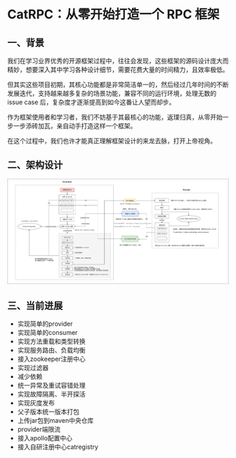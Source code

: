 # CatRPC：从零开始打造一个 RPC 框架

## 一、背景
我们在学习业界优秀的开源框架过程中，往往会发现，这些框架的源码设计庞大而精妙，想要深入其中学习各种设计细节，需要花费大量的时间精力，且效率极低。

但其实这些项目初期，其核心功能都是非常简洁单一的，然后经过几年时间的不断发展迭代，支持越来越多复杂的场景功能，兼容不同的运行环境，处理无数的 issue case 后，复杂度才逐渐提高到如今这番让人望而却步。

作为框架使用者和学习者，我们不妨基于其最核心的功能，返璞归真，从零开始一步一步添砖加瓦，亲自动手打造这样一个框架。

在这个过程中，我们也许才能真正理解框架设计的来龙去脉，打开上帝视角。

## 二、架构设计
![技术架构](img/catrpc.png)

## 三、当前进展
* 实现简单的provider
* 实现简单的consumer
* 实现方法重载和类型转换
* 实现服务路由、负载均衡
* 接入zookeeper注册中心
* 实现过滤器
* 减少依赖
* 统一异常及重试容错处理
* 实现故障隔离、半开探活
* 实现灰度发布
* 父子版本统一版本打包
* 上传jar包到maven中央仓库
* provider端限流
* 接入apollo配置中心
* 接入自研注册中心catregistry
